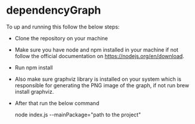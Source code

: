 # dependencyGraph
To up and running this follow the below steps:
- Clone the repository on your machine
- Make sure you have node and npm installed in your machine if not follow the official documentation on https://nodejs.org/en/download.
- Run npm install
- Also make sure graphviz library is installed on your system which is responsible for generating the PNG image of the graph, if not run brew install graphviz.
- After that run the below command

    node index.js --mainPackage="path to the project"

